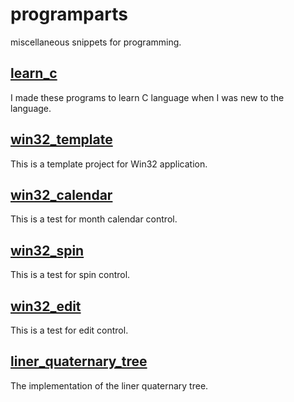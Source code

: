 ﻿programparts
====
miscellaneous snippets for programming.<br>

[learn\_c](learn_c/)
----
I made these programs to learn C language when I was new to the language.

[win32\_template](win32_template/)
----
This is a template project for Win32 application.<br>

[win32\_calendar](win32_calendar/)
----
This is a test for month calendar control.<br>

[win32\_spin](win32_spin/)
----
This is a test for spin control.<br>

[win32\_edit](win32_edit/)
----
This is a test for edit control.<br>

[liner\_quaternary\_tree](liner_quaternary_tree/)
----
The implementation of the liner quaternary tree.
